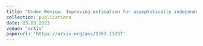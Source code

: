 ```yaml
---
title: "Under Review: Improving estimation for asymptotically independent bivariate extremes via global estimators for the angular dependence function (joint with J. L. Wadsworth and E. F. Eastoe)"
collection: publications
date: 23.03.2023
venue: 'arXiv'
paperurl: 'https://arxiv.org/abs/2303.13237'
---
```

